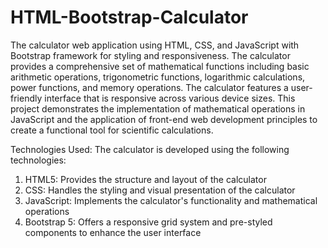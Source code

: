 # HTML-Bootstrap-Calculator

The calculator web application using HTML, CSS, and  JavaScript with Bootstrap framework for styling and responsiveness. 
The calculator provides a  comprehensive set of mathematical functions including basic arithmetic operations, trigonometric  functions, logarithmic calculations, power functions, and memory operations. 
The calculator  features a user-friendly interface that is responsive across various device sizes. 
This project  demonstrates the implementation of mathematical operations in JavaScript and the application of  front-end web development principles to create a functional tool for scientific calculations.

Technologies Used:
The calculator is developed using the following technologies: 
1. HTML5: Provides the structure and layout of the calculator 
2. CSS: Handles the styling and visual presentation of the calculator 
3. JavaScript: Implements the calculator's functionality and mathematical operations 
4. Bootstrap 5: Offers a responsive grid system and pre-styled components to enhance the user interface
